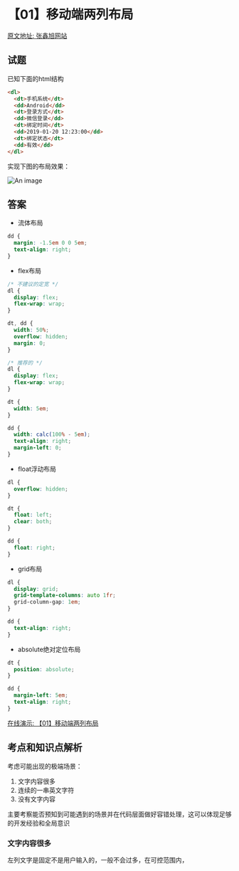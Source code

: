 # 【01】移动端两列布局

[原文地址: 张鑫旭网站](https://www.zhangxinxu.com/wordpress/2019/01/css-quiz-1/)

## 试题

已知下面的html结构

```html
<dl>
  <dt>手机系统</dt>
  <dd>Android</dd>
  <dt>登录方式</dt>
  <dd>微信登录</dd>
  <dt>绑定时间</dt>
  <dd>2019-01-20 12:23:00</dd>
  <dt>绑定状态</dt>
  <dd>有效</dd>
</dl>
```
实现下图的布局效果： 

![An image](https://raw.githubusercontent.com/MY729/frontend_learn/gh-pages/img/css基础测试整理/01-1.jpg)

## 答案
* 流体布局
```css
dd {
  margin: -1.5em 0 0 5em;
  text-align: right;    
}
```

* flex布局
```css
/* 不建议的定宽 */
dl {
  display: flex;
  flex-wrap: wrap;
}

dt, dd {
  width: 50%;
  overflow: hidden;
  margin: 0;
}

/* 推荐的 */
dl {
  display: flex;
  flex-wrap: wrap;
}

dt {
  width: 5em;
}

dd {
  width: calc(100% - 5em);
  text-align: right;
  margin-left: 0;
}
```

* float浮动布局
```css
dl {
  overflow: hidden;
}

dt {
  float: left;
  clear: both;
}

dd {
  float: right;
}
```

* grid布局
```css
dl {
  display: grid;
  grid-template-columns: auto 1fr;
  grid-column-gap: 1em;
}

dd {
  text-align: right;
}
```
* absolute绝对定位布局
```css
dt {
  position: absolute;
}

dd {
  margin-left: 5em;
  text-align: right;
}
```

[在线演示: 【01】移动端两列布局](https://codepen.io/my729/pen/bOJzpE)

## 考点和知识点解析

考虑可能出现的极端场景：

  1. 文字内容很多
  2. 连续的一串英文字符
  3. 没有文字内容 

主要考察能否预知到可能遇到的场景并在代码层面做好容错处理，这可以体现足够的开发经验和全局意识

### 文字内容很多

左列文字是固定不是用户输入的，一般不会过多，在可控范围内，

